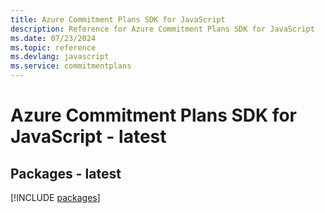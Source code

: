 ```yaml
---
title: Azure Commitment Plans SDK for JavaScript
description: Reference for Azure Commitment Plans SDK for JavaScript
ms.date: 07/23/2024
ms.topic: reference
ms.devlang: javascript
ms.service: commitmentplans
---
```

# Azure Commitment Plans SDK for JavaScript - latest
## Packages - latest
[!INCLUDE [packages](commitment-plans-index.md)]